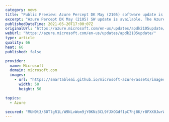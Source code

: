 ```yaml
---
category: news
title: "Public Preview: Azure Percept DK May (2105) software update is available"
excerpt: "Azure Percept DK May (2105) SW update is available. The Azure Percept May update includes improvements for example to security, log rotation fixes, and provisioning experience."
publishedDateTime: 2021-05-20T17:00:07Z
originalUrl: "https://azure.microsoft.com/en-us/updates/apdk2105update/"
webUrl: "https://azure.microsoft.com/en-us/updates/apdk2105update/"
type: article
quality: 66
heat: 66
published: false

provider:
  name: Microsoft
  domain: microsoft.com
  images:
    - url: "https://smartableai.github.io/microsoft-azure/assets/images/organizations/microsoft.com-50x50.jpg"
      width: 50
      height: 50

topics:
  - Azure

secured: "MUN9t3/8OTlgR1L/W9NLvWom9jY0KNz3CL9fJXOGdf1pC7hj8K/r8FXX0JwrWo7tJA4mFTeehkHeSlLxjbdL3kUs09FFGzbPA3k8v7Ov1CZkwj86WnuVBrXZpSMtVQnhSxcI4yXedYKdF7nu4Z6Osc1g45DNyXT4vjFfzqiw96JAXJtDWzxzvbts26M3jmFGW6QhvH+ZRjhhecgky+dsKT+tmIGSXlXL5H7tJUaQGcmfQEGgG4AqjWs829fHk1bjIMiam3/VeJXZ0Q2dI7CrLfBH9SfLPW56ExvV6Oajm+0bKlf/ULZxYrwG+Rtx+dgo29+HmsuN+1L1Okqd7DN3RsfS9ct5M4PTBRgclCKlDF0=;clnMtUFhJI1lSqzdkGcj0w=="
---
```


